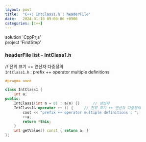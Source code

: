 ```yaml
---
layout: post
title:  "C++: IntClass1.h : headerFile"
date:   2024-01-10 09:00:00 +0900
categories: [C++]
---
```


solution 'CppPrjs'   
project 'FirstStep'   
   
### headerFile list - IntClass1.h   
   
// 전위 표기 ++ 연산자 다중정의   
`IntClass1.h` : prefix ++ operator multiple definitions   
   
```cpp
#pragma once

class IntClass1 {
	int a;
public:
	IntClass1(int n = 0) : a(n) {}		// 생성자
	IntClass1& operator ++ () {		// 전위 표기 ++ 연산자 다중정의
		cout << "prefix ++ operator multiple definitions : ";
		++a;
		return *this;
	}
	int getValue() const { return a; }
};
```
